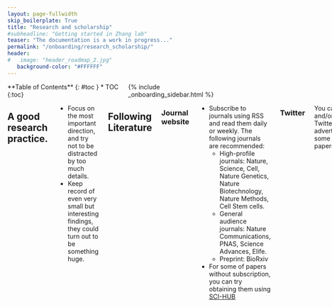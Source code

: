 ```yaml
---
layout: page-fullwidth
skip_boilerplate: True
title: "Research and scholarship"
#subheadline: "Getting started in Zhang lab"
teaser: "The documentation is a work in progress..."
permalink: "/onboarding/research_scholarship/"
header:
#   image: "header_roadmap_2.jpg"
   background-color: "#FFFFFF"
---
```

<div class="row">
<div class="medium-4 columns" markdown="1">
<div class="panel radius" markdown="1">
**Table of Contents**
{: #toc }
*  TOC
{:toc}

</div>
{% include _onboarding_sidebar.html %} 
</div><!-- /.medium-4.columns __ -->

<div class="medium-8 columns" markdown="1">

## A good research practice. 
 * Focus on the most important direction, and try not to be distracted by too much details.
 * Keep record of even very small but interesting findings, they could turn out to be something huge.

## Following Literature
### Journal website
* Subscribe to journals using RSS and read them daily or weekly. The following journals are recommended: 
   * High-profile journals: Nature, Science, Cell, Nature Genetics, Nature Biotechnology, Nature Methods, Cell Stem cells. 
   * General audience journals: Nature Communications, PNAS, Science Advances, Elife. 
   * Preprint: BioRxiv
 * For some of papers without subscription, you can try obtaining them using [SCI-HUB](https://sci-hub.se)

### Twitter
You can follow scientists and/or journals on Twitter. They will advertise/retweet/discuss some very interesting papers. 

## How to become an active scholar in the community? 
Participate in seminars, conferences is a key part of being a scientist. Below is a list of resources that may be relevant to the research in our lab:

### conferences 
 * Keystone conferences
 * Cold Spring Harbor Seminar Series
 * <a href="https://generegulation.org/conferences-2021/">List of Gene Regulation conferences </a>
 * <a href="https://space.bilibili.com/1461466443?spm_id_from=333.788.b_765f7570696e666f.2"> China Epi Webinar (virtual) </a>


{% include _improve_content.html %}
</div>
